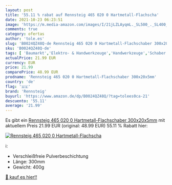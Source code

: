 ```yaml
---
layout: post
title: '55.11 % rabat auf Rennsteig 465 020 0 Hartmetall-Flachscha'
date: 2021-10-23 06:23:51
image: 'https://m.media-amazon.com/images/I/21jLZLAyqmL._SL500_._SL400_.jpg'
comments: true
category: ofertas
author: 'tole.es'
slug: 'B0024QZ48Q-de Rennsteig 465 020 0 Hartmetall-Flachschaber 300x20x5mm'
sku: 'B0024QZ48Q-de'
tags: [ 'Baumarkt','Elektro- & Handwerkzeuge','Handwerkzeuge','Schaber','rennsteig', ]
actualPrice: 21.99 EUR
currency: EUR
price: 21.99
comparePrice: 48.99 EUR
prodname: 'Rennsteig 465 020 0 Hartmetall-Flachschaber 300x20x5mm'
country: 'de'
flag: '🇩🇪'
brand: 'Rennsteig'
buyurl: 'https://www.amazon.de/dp/B0024QZ48Q/?tag=tolees0ca-21'
descuento: '55.11'
average: '21.99'
---
```


Es gibt ein [Rennsteig 465 020 0 Hartmetall-Flachschaber 300x20x5mm](https://www.amazon.de/dp/B0024QZ48Q/?tag=tolees0ca-21) mit aktuellem Preis 21.99 EUR (original: 48.99 EUR) 55.11 % Rabatt hier:

[![Rennsteig 465 020 0 Hartmetall-Flachscha](https://m.media-amazon.com/images/I/21jLZLAyqmL._SL500_._SL400_.jpg)](https://www.amazon.de/dp/B0024QZ48Q/?tag=tolees0ca-21)

ℹ️:

- Verschleißfreie Pulverbeschichtung
- Länge: 300mm
- Gewicht: 400g

[🛒 kauf es hier!!](https://www.amazon.de/dp/B0024QZ48Q/?tag=tolees0ca-21)
